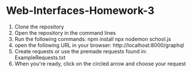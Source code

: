 # Web-Interfaces-Homework-3

1. Clone the repository
2. Open the repository in the command lines
3. Run the following commands:
    npm install
    npx nodemon school.js
4. open the following URL in your browser:
    http://localhost:8000/graphql
5. Create requests or use the premade requests found in:
    ExampleRequests.txt
6. When you're ready, click on the circled arrow and choose your request